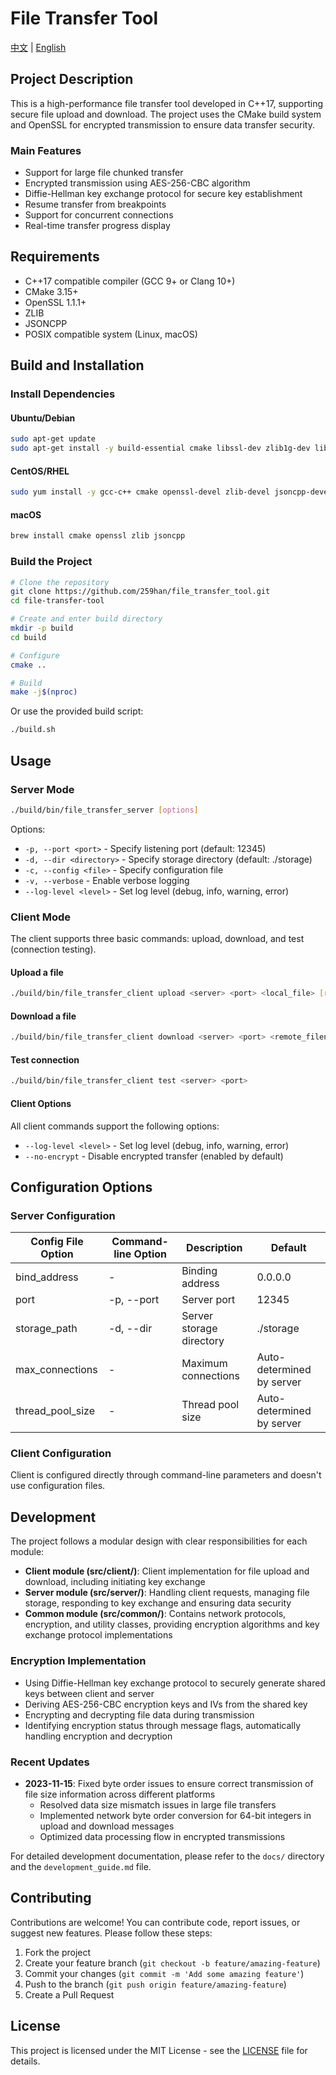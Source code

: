 # File Transfer Tool

[中文](README.md) | [English](README_EN.md)

## Project Description

This is a high-performance file transfer tool developed in C++17, supporting secure file upload and download. The project uses the CMake build system and OpenSSL for encrypted transmission to ensure data transfer security.

### Main Features

- Support for large file chunked transfer
- Encrypted transmission using AES-256-CBC algorithm
- Diffie-Hellman key exchange protocol for secure key establishment
- Resume transfer from breakpoints
- Support for concurrent connections
- Real-time transfer progress display

## Requirements

- C++17 compatible compiler (GCC 9+ or Clang 10+)
- CMake 3.15+
- OpenSSL 1.1.1+
- ZLIB
- JSONCPP
- POSIX compatible system (Linux, macOS)

## Build and Installation

### Install Dependencies

#### Ubuntu/Debian

```bash
sudo apt-get update
sudo apt-get install -y build-essential cmake libssl-dev zlib1g-dev libjsoncpp-dev
```

#### CentOS/RHEL

```bash
sudo yum install -y gcc-c++ cmake openssl-devel zlib-devel jsoncpp-devel
```

#### macOS

```bash
brew install cmake openssl zlib jsoncpp
```

### Build the Project

```bash
# Clone the repository
git clone https://github.com/259han/file_transfer_tool.git
cd file-transfer-tool

# Create and enter build directory
mkdir -p build
cd build

# Configure
cmake ..

# Build
make -j$(nproc)
```

Or use the provided build script:

```bash
./build.sh
```

## Usage

### Server Mode

```bash
./build/bin/file_transfer_server [options]
```

Options:
- `-p, --port <port>` - Specify listening port (default: 12345)
- `-d, --dir <directory>` - Specify storage directory (default: ./storage)
- `-c, --config <file>` - Specify configuration file
- `-v, --verbose` - Enable verbose logging
- `--log-level <level>` - Set log level (debug, info, warning, error)

### Client Mode

The client supports three basic commands: upload, download, and test (connection testing).

#### Upload a file

```bash
./build/bin/file_transfer_client upload <server> <port> <local_file> [remote_filename]
```

#### Download a file

```bash
./build/bin/file_transfer_client download <server> <port> <remote_filename> [local_file]
```

#### Test connection

```bash
./build/bin/file_transfer_client test <server> <port>
```

#### Client Options

All client commands support the following options:
- `--log-level <level>` - Set log level (debug, info, warning, error)
- `--no-encrypt` - Disable encrypted transfer (enabled by default)

## Configuration Options

### Server Configuration

| Config File Option | Command-line Option | Description | Default |
|-------------|-----------------|---------------|------------|
| bind_address | - | Binding address | 0.0.0.0 |
| port | -p, --port | Server port | 12345 |
| storage_path | -d, --dir | Server storage directory | ./storage |
| max_connections | - | Maximum connections | Auto-determined by server |
| thread_pool_size | - | Thread pool size | Auto-determined by server |

### Client Configuration

Client is configured directly through command-line parameters and doesn't use configuration files.

## Development

The project follows a modular design with clear responsibilities for each module:

- **Client module (src/client/)**: Client implementation for file upload and download, including initiating key exchange
- **Server module (src/server/)**: Handling client requests, managing file storage, responding to key exchange and ensuring data security
- **Common module (src/common/)**: Contains network protocols, encryption, and utility classes, providing encryption algorithms and key exchange protocol implementations

### Encryption Implementation

- Using Diffie-Hellman key exchange protocol to securely generate shared keys between client and server
- Deriving AES-256-CBC encryption keys and IVs from the shared key
- Encrypting and decrypting file data during transmission
- Identifying encryption status through message flags, automatically handling encryption and decryption

### Recent Updates

- **2023-11-15**: Fixed byte order issues to ensure correct transmission of file size information across different platforms
  - Resolved data size mismatch issues in large file transfers
  - Implemented network byte order conversion for 64-bit integers in upload and download messages
  - Optimized data processing flow in encrypted transmissions

For detailed development documentation, please refer to the `docs/` directory and the `development_guide.md` file.

## Contributing

Contributions are welcome! You can contribute code, report issues, or suggest new features. Please follow these steps:

1. Fork the project
2. Create your feature branch (`git checkout -b feature/amazing-feature`)
3. Commit your changes (`git commit -m 'Add some amazing feature'`)
4. Push to the branch (`git push origin feature/amazing-feature`)
5. Create a Pull Request

## License

This project is licensed under the MIT License - see the [LICENSE](LICENSE) file for details. 
